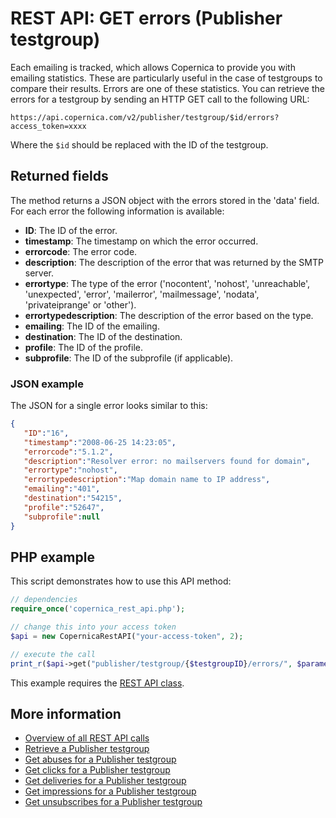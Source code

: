# REST API: GET errors (Publisher testgroup)

Each emailing is tracked, which allows Copernica to provide you with 
emailing statistics. These are particularly useful in the case of testgroups 
to compare their results. Errors are one of these statistics. You can 
retrieve the errors for a testgroup by sending an HTTP GET call to the following URL:

`https://api.copernica.com/v2/publisher/testgroup/$id/errors?access_token=xxxx`

Where the `$id` should be replaced with the ID of the testgroup.

## Returned fields

The method returns a JSON object with the errors stored in the 'data' field. 
For each error the following information is available:

* **ID**: The ID of the error.          
* **timestamp**: The timestamp on which the error occurred.
* **errorcode**: The error code.
* **description**: The description of the error that was returned by the SMTP server.
* **errortype**: The type of the error ('nocontent', 'nohost', 'unreachable', 'unexpected', 'error', 'mailerror', 'mailmessage', 'nodata', 'privateiprange' or 'other'). 
* **errortypedescription**: The description of the error based on the type.
* **emailing**: The ID of the emailing.
* **destination**: The ID of the destination.
* **profile**: The ID of the profile.
* **subprofile**: The ID of the subprofile (if applicable).

### JSON example

The JSON for a single error looks similar to this:

```json
{  
   "ID":"16",
   "timestamp":"2008-06-25 14:23:05",
   "errorcode":"5.1.2",
   "description":"Resolver error: no mailservers found for domain",
   "errortype":"nohost",
   "errortypedescription":"Map domain name to IP address",
   "emailing":"401",
   "destination":"54215",
   "profile":"52647",
   "subprofile":null
}
```

## PHP example

This script demonstrates how to use this API method:

```php
// dependencies
require_once('copernica_rest_api.php');

// change this into your access token
$api = new CopernicaRestAPI("your-access-token", 2);

// execute the call
print_r($api->get("publisher/testgroup/{$testgroupID}/errors/", $parameters));
```

This example requires the [REST API class](./rest-php).

## More information

* [Overview of all REST API calls](./rest-api)
* [Retrieve a Publisher testgroup](./rest-get-publisher-testgroup)
* [Get abuses for a Publisher testgroup](./rest-get-publisher-testgroup-abuses)
* [Get clicks for a Publisher testgroup](./rest-get-publisher-testgroup-clicks)
* [Get deliveries for a Publisher testgroup](./rest-get-publisher-testgroup-deliveries)
* [Get impressions for a Publisher testgroup](./rest-get-publisher-testgroup-impressions)
* [Get unsubscribes for a Publisher testgroup](./rest-get-publisher-testgroup-unsubscribes)



